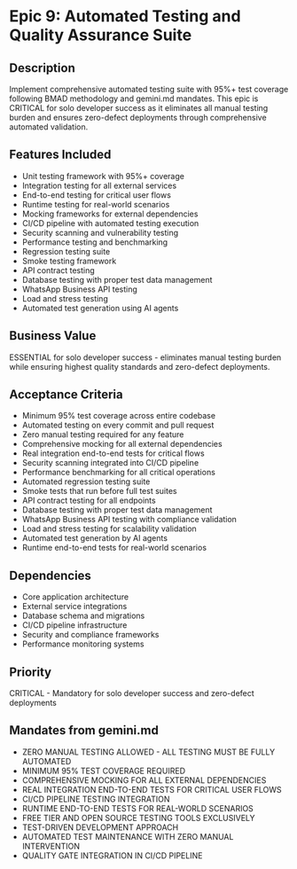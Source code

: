 # Epic 9: Automated Testing and Quality Assurance Suite

## Description
Implement comprehensive automated testing suite with 95%+ test coverage following BMAD methodology and gemini.md mandates. This epic is CRITICAL for solo developer success as it eliminates all manual testing burden and ensures zero-defect deployments through comprehensive automated validation.

## Features Included
- Unit testing framework with 95%+ coverage
- Integration testing for all external services
- End-to-end testing for critical user flows
- Runtime testing for real-world scenarios
- Mocking frameworks for external dependencies
- CI/CD pipeline with automated testing execution
- Security scanning and vulnerability testing
- Performance testing and benchmarking
- Regression testing suite
- Smoke testing framework
- API contract testing
- Database testing with proper test data management
- WhatsApp Business API testing
- Load and stress testing
- Automated test generation using AI agents

## Business Value
ESSENTIAL for solo developer success - eliminates manual testing burden while ensuring highest quality standards and zero-defect deployments.

## Acceptance Criteria
- Minimum 95% test coverage across entire codebase
- Automated testing on every commit and pull request
- Zero manual testing required for any feature
- Comprehensive mocking for all external dependencies
- Real integration end-to-end tests for critical flows
- Security scanning integrated into CI/CD pipeline
- Performance benchmarking for all critical operations
- Automated regression testing suite
- Smoke tests that run before full test suites
- API contract testing for all endpoints
- Database testing with proper test data management
- WhatsApp Business API testing with compliance validation
- Load and stress testing for scalability validation
- Automated test generation by AI agents
- Runtime end-to-end tests for real-world scenarios

## Dependencies
- Core application architecture
- External service integrations
- Database schema and migrations
- CI/CD pipeline infrastructure
- Security and compliance frameworks
- Performance monitoring systems

## Priority
CRITICAL - Mandatory for solo developer success and zero-defect deployments

## Mandates from gemini.md
- ZERO MANUAL TESTING ALLOWED - ALL TESTING MUST BE FULLY AUTOMATED
- MINIMUM 95% TEST COVERAGE REQUIRED
- COMPREHENSIVE MOCKING FOR ALL EXTERNAL DEPENDENCIES
- REAL INTEGRATION END-TO-END TESTS FOR CRITICAL USER FLOWS
- CI/CD PIPELINE TESTING INTEGRATION
- RUNTIME END-TO-END TESTS FOR REAL-WORLD SCENARIOS
- FREE TIER AND OPEN SOURCE TESTING TOOLS EXCLUSIVELY
- TEST-DRIVEN DEVELOPMENT APPROACH
- AUTOMATED TEST MAINTENANCE WITH ZERO MANUAL INTERVENTION
- QUALITY GATE INTEGRATION IN CI/CD PIPELINE
